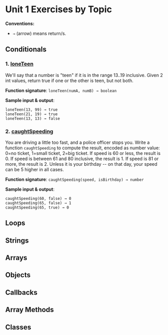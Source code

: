 # Unit 1 Exercises by Topic

**Conventions:**

* `→` (arrow) means return/s.

## Conditionals

### 1. [loneTeen](https://codingbat.com/prob/p165701)

We'll say that a number is "teen" if it is in the range 13..19 inclusive. Given 2 int values, return true if one or the other is teen, but not both.

**Function signature**: `loneTeen(numA, numB) → boolean`

**Sample input & output**: 
```
loneTeen(13, 99) → true
loneTeen(21, 19) → true
loneTeen(13, 13) → false
```

### 2. [caughtSpeeding](https://codingbat.com/prob/p157733)

You are driving a little too fast, and a police officer stops you. Write a function `caughtSpeeding` to compute the result, encoded as number value: 0=no ticket, 1=small ticket, 2=big ticket. If speed is 60 or less, the result is 0. If speed is between 61 and 80 inclusive, the result is 1. If speed is 81 or more, the result is 2. Unless it is your birthday -- on that day, your speed can be 5 higher in all cases.

**Function signature**: `caughtSpeeding(speed, isBirthday) → number`

**Sample input & output**: 
```
caughtSpeeding(60, false) → 0
caughtSpeeding(65, false) → 1
caughtSpeeding(65, true) → 0
```

## Loops
## Strings
## Arrays
## Objects
## Callbacks
## Array Methods
## Classes
